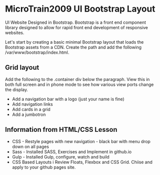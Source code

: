# MicroTrain2009 UI Bootstrap Layout
UI Website Designed in Bootstrap. Bootstrap is a front end component library designed to allow for rapid front end development of responsive websites.

Let's start by creating a basic minimal Bootstrap layout that loads the Bootstrap assets from a CDN. Create the path and add the following /var/www/bootstrap/index.html.

## Grid layout
Add the following to the .container div below the paragraph. View this in both full screen and in phone mode to see how various view ports change the display.
* Add a navigation bar with a logo (just your name is fine)
* Add navigation links
* Add cards in a grid
* Add a jumbotron

## Information from HTML/CSS Lesson
* CSS - Restyle pages with new navigation - black bar with menu drop down on all pages
* Sass - Installed SASS, Exercises and Implement in github.io
* Gulp - Installed Gulp, configure, watch and build
* CSS Based Layouts i Review Floats, Flexbox and CSS Grid. Chiise and apply to your github pages site.
